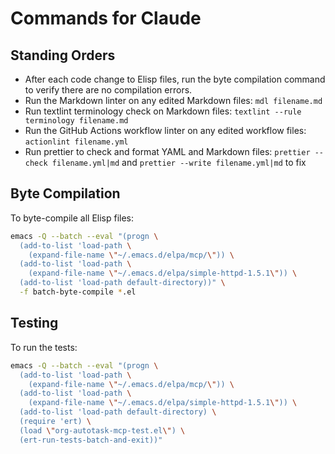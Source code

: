 # Commands for Claude

## Standing Orders

- After each code change to Elisp files, run the byte compilation command to
  verify there are no compilation errors.
- Run the Markdown linter on any edited Markdown files: `mdl filename.md`
- Run textlint terminology check on Markdown files:
  `textlint --rule terminology filename.md`
- Run the GitHub Actions workflow linter on any edited workflow files:
  `actionlint filename.yml`
- Run prettier to check and format YAML and Markdown files:
  `prettier --check filename.yml|md` and `prettier --write filename.yml|md` to fix

## Byte Compilation

To byte-compile all Elisp files:

```bash
emacs -Q --batch --eval "(progn \
  (add-to-list 'load-path \
    (expand-file-name \"~/.emacs.d/elpa/mcp/\")) \
  (add-to-list 'load-path \
    (expand-file-name \"~/.emacs.d/elpa/simple-httpd-1.5.1\")) \
  (add-to-list 'load-path default-directory))" \
  -f batch-byte-compile *.el
```

## Testing

To run the tests:

```bash
emacs -Q --batch --eval "(progn \
  (add-to-list 'load-path \
    (expand-file-name \"~/.emacs.d/elpa/mcp/\")) \
  (add-to-list 'load-path \
    (expand-file-name \"~/.emacs.d/elpa/simple-httpd-1.5.1\")) \
  (add-to-list 'load-path default-directory) \
  (require 'ert) \
  (load \"org-autotask-mcp-test.el\") \
  (ert-run-tests-batch-and-exit))"
```
